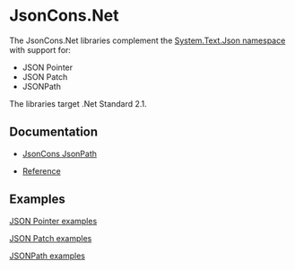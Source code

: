# JsonCons.Net

The JsonCons.Net libraries complement the [System.Text.Json namespace](https://docs.microsoft.com/en-us/dotnet/api/system.text.json?view=netcore-3.1)
with support for:

- JSON Pointer
- JSON Patch
- JSONPath

The libraries target .Net Standard 2.1.

## Documentation

- [JsonCons JsonPath](https://danielaparker.github.io/JsonCons.Net/articles/JsonPath/JsonConsJsonPath.html)

- [Reference](https://danielaparker.github.io/JsonCons.Net/ref/)

## Examples

[JSON Pointer examples](https://github.com/danielaparker/JsonCons.Net/blob/main/examples/JsonPointerExamples/JsonPointerExamples.cs)

[JSON Patch examples](https://github.com/danielaparker/JsonCons.Net/blob/main/examples/JsonPatchExamples/JsonPatchExamples.cs)

[JSONPath examples](https://github.com/danielaparker/JsonCons.Net/blob/main/examples/JsonPath.Examples/JsonPathExamples.cs)

